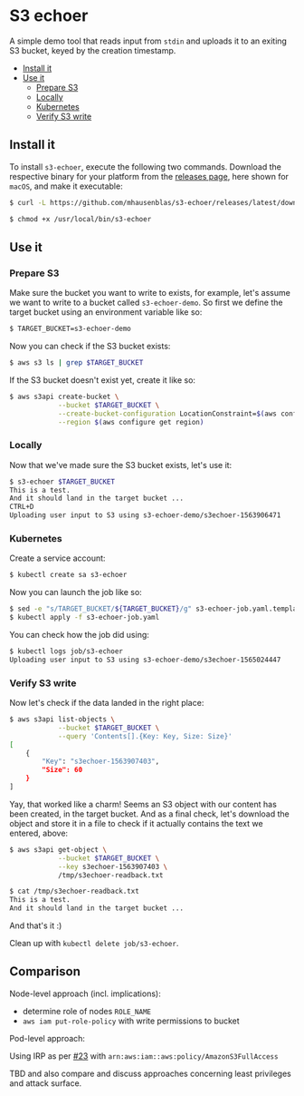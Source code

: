 # S3 echoer

A simple demo tool that reads input from `stdin` and uploads it to an
exiting S3 bucket, keyed by the creation timestamp.

- [Install it](#install-it)
- [Use it](#use-it)
  - [Prepare S3](#prepare-s3)
  - [Locally](#locally)
  - [Kubernetes](#kubernetes)
  - [Verify S3 write](#verify-s3-write)

## Install it

To install `s3-echoer`, execute the following two commands. Download the 
respective binary for your platform from the [releases page](https://github.com/mhausenblas/s3-echoer/releases), here shown for `macOS`, and make it executable:

```sh
$ curl -L https://github.com/mhausenblas/s3-echoer/releases/latest/download/s3-echoer-macos -o /usr/local/bin/s3-echoer

$ chmod +x /usr/local/bin/s3-echoer
```

## Use it

### Prepare S3

Make sure the bucket you want to write to exists, for example, let's assume we 
want to write to a bucket called `s3-echoer-demo`. So first we define the target 
bucket using an environment variable like so:

```sh
$ TARGET_BUCKET=s3-echoer-demo
```

Now you can check if the S3 bucket exists:

```sh
$ aws s3 ls | grep $TARGET_BUCKET
```

If the S3 bucket doesn't exist yet, create it like so:

```sh
$ aws s3api create-bucket \
            --bucket $TARGET_BUCKET \
            --create-bucket-configuration LocationConstraint=$(aws configure get region) \
            --region $(aws configure get region)
```

### Locally

Now that we've made sure the S3 bucket exists, let's use it:

```sh
$ s3-echoer $TARGET_BUCKET
This is a test. 
And it should land in the target bucket ...
CTRL+D
Uploading user input to S3 using s3-echoer-demo/s3echoer-1563906471
```

### Kubernetes

Create a service account:

```sh
$ kubectl create sa s3-echoer
```

Now you can launch the job like so:

```sh
$ sed -e "s/TARGET_BUCKET/${TARGET_BUCKET}/g" s3-echoer-job.yaml.template > s3-echoer-job.yaml
$ kubectl apply -f s3-echoer-job.yaml
```

You can check how the job did using:

```sh
$ kubectl logs job/s3-echoer
Uploading user input to S3 using s3-echoer-demo/s3echoer-1565024447
```


### Verify S3 write

Now let's check if the data landed in the right place:

```sh
$ aws s3api list-objects \
            --bucket $TARGET_BUCKET \
            --query 'Contents[].{Key: Key, Size: Size}'
[
    {
        "Key": "s3echoer-1563907403",
        "Size": 60
    }
]
```

Yay, that worked like a charm! Seems an S3 object with our content has been 
created, in the target bucket. And as a final check, let's download the object
and store it in a file to check if it actually contains the text we entered, above:

```sh
$ aws s3api get-object \
            --bucket $TARGET_BUCKET \
            --key s3echoer-1563907403 \
            /tmp/s3echoer-readback.txt

$ cat /tmp/s3echoer-readback.txt
This is a test.
And it should land in the target bucket ...
```

And that's it :)

Clean up with `kubectl delete job/s3-echoer`.

## Comparison

Node-level approach (incl. implications):

- determine role of nodes `ROLE_NAME`
- `aws iam put-role-policy` with write permissions to bucket

Pod-level approach:

Using IRP as per [#23](https://github.com/aws/containers-roadmap/issues/23) with `arn:aws:iam::aws:policy/AmazonS3FullAccess`

TBD and also compare and discuss approaches concerning least privileges and attack surface.